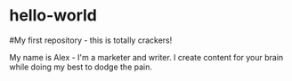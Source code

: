 # hello-world
#My first repository - this is totally crackers!

My name is Alex - I'm a marketer and writer. I create content for your brain while doing my best to dodge the pain.
